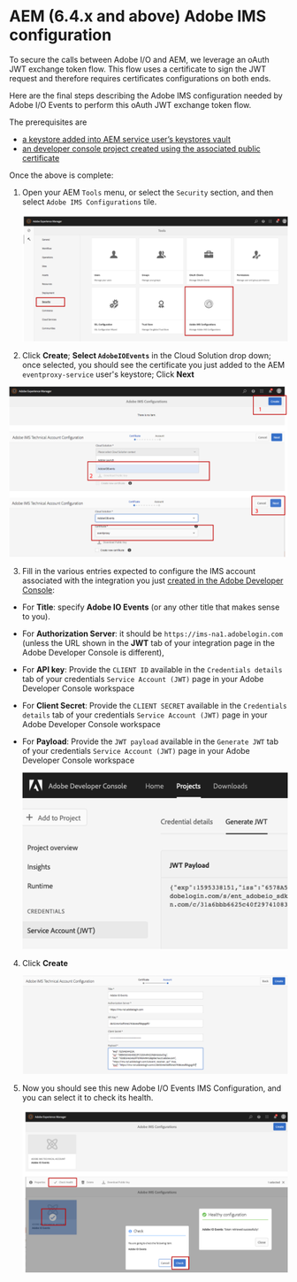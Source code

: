 # AEM (6.4.x and above) Adobe IMS configuration

To secure the calls between Adobe I/O and AEM, we leverage an oAuth JWT exchange token flow.
 This flow uses a certificate to sign the JWT request and therefore requires certificates configurations on both ends.
 
Here are the final steps describing the Adobe IMS configuration needed by Adobe I/O Events to perform this oAuth JWT exchange token flow.

The prerequisites are
* [a keystore added into AEM service user&rsquo;s keystores vault](aem_keystore_setup.md)  
* [an developer console project created using the associated public certificate](aem_console_setup.md)

Once the above is complete:

1. Open your AEM `Tools` menu, or select the `Security` section, and then select `Adobe IMS Configurations` tile.

   ![Adobe IMS Configurations UI](../../img/events_aem_adobe-ims-conf-1.png "Adobe IMS Configurations UI")

2. Click **Create**; 
**Select `AdobeIOEvents`** in the Cloud Solution drop down; once selected, you should see the certificate you just added to the AEM `eventproxy-service` user's keystore;
   Click **Next**

![Adobe IMS Configuration Creation](../../img/events_aem_adobe-ims-conf-2.png "Adobe IMS Configuration Creation")

3. Fill in the various entries expected to configure the IMS account associated with the integration
 you just [created in the Adobe Developer Console](aem_console_setup.md):
* For **Title**: specify **Adobe IO Events** (or any other title that makes sense to you).
* For **Authorization Server**: it should be `https://ims-na1.adobelogin.com` (unless the URL shown in the **JWT** tab of your integration page in the Adobe Developer Console is different),
* For **API key**: Provide the `CLIENT ID` available in the `Credentials details` tab of your credentials `Service Account (JWT)` page in your Adobe Developer Console workspace
* For **Client Secret**: Provide the `CLIENT SECRET` available in the `Credentials details` tab of your credentials `Service Account (JWT)` page in your Adobe Developer Console workspace
* For **Payload**: Provide the `JWT payload` available in the `Generate JWT` tab of your credentials `Service Account (JWT)` page in your Adobe Developer Console workspace
  
   ![Adobe Developer Console Generate JWT tab](../../img/console_generate_jwt_tab.png "Adobe Developer Console Generate JWT tab")

4. Click **Create**

    ![Adobe IMS Configuration IMS account form](../../img/events_aem_adobe-ims-conf-3.png "Adobe IMS Configuration IMS account form")

5. Now you should see this new Adobe I/O Events IMS Configuration, and you can select it to check its health.

     ![Adobe IMS Configuration IMS Health Check](../../img/events_aem_adobe-ims-conf-4.png "Adobe IMS Configuration Health Check")
      

